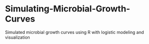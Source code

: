 # Simulating-Microbial-Growth-Curves
Simulated microbial growth curves using R with logistic modeling and visualization
